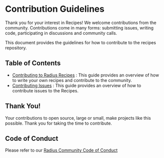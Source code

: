 # Contribution Guidelines

Thank you for your interest in Recipes! We welcome contributions from the community. Contributions come in many forms: submitting issues, writing code, participating in discussions and community calls.

This document provides the guidelines for how to contribute to the recipes repository.

## Table of Contents

 - [Contributing to Radius Recipes](docs/contributing/contributing-recipes.md) : This guide provides an overview of how to write your own recipes and contribute to the community.
 - [Contributing Issues](docs/contributing/contributing-issues.md) : This guide provides an overview of how to contribute issues to the Recipes.

## Thank You!

Your contributions to open source, large or small, make projects like this possible. Thank you for taking the time to contribute.

## Code of Conduct

Please refer to our [Radius Community Code of Conduct](https://github.com/radius-project/radius/blob/main/CODE_OF_CONDUCT.md)